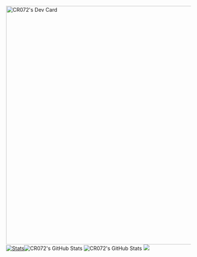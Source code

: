 <a href="https://app.daily.dev/crazymath072"><img src="https://api.daily.dev/devcards/v2/wzlAUic7L18INkgAfv03V.png?type=wide&r=tzp" width="652" alt="CR072's Dev Card"/></a>
[![Stats](https://awesome-github-stats.azurewebsites.net/user-stats/CR072?cardType=github&theme=dark&preferLogin=false&Border=00000080&Text=B1B1B1&Title=FFFFFF)](https://git.io/awesome-stats-card)<img src="https://github-readme-streak-stats.herokuapp.com/?user=CR072&theme=dark&hide_border=true" alt="CR072's GitHub Stats" />
<img src="https://github-readme-stats.vercel.app/api/top-langs/?username=CR072&theme=dark&show_icons=true&hide_border=true&layout=compact" alt="CR072's GitHub Stats" />
<img src="https://komarev.com/ghpvc/?username=CR072&color=blue">
